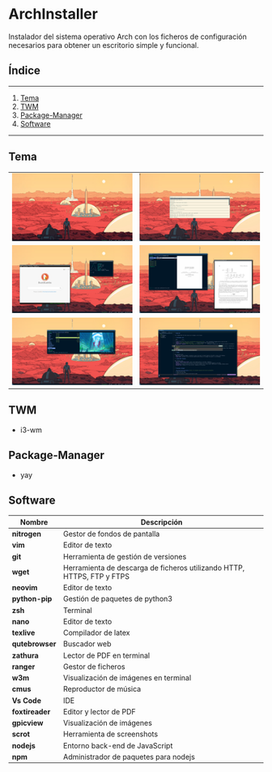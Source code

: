 # ArchInstaller

Instalador del sistema operativo Arch con los ficheros de configuración necesarios para obtener un escritorio simple y funcional.

## Índice

---

1. [Tema](#tema)
2. [TWM](#twm)
3. [Package-Manager](#package-manager)
4. [Software](#software)

---

## Tema

|                                                            |                                                    |
| ---------------------------------------------------------- | -------------------------------------------------- |
| ![Example](screens/home.png?raw=true "Homepage")    | ![Example](screens/rofi.png?raw=true "Rofi")       |
| ![Example](screens/terminal_qt.png?raw=true "Qutebrowser") | ![Example](screens/zathura.png?raw=true "Ranger") |
| ![Example](screens/ranger.png?raw=true "Ranger")         | ![Example](screens/nvim.png?raw=true "Nvim") |


## TWM

- i3-wm

## Package-Manager

- yay

## Software

| Nombre          | Descripción                                                            |
| --------------- | ---------------------------------------------------------------------- |
| **nitrogen**    | Gestor de fondos de pantalla                                           |
| **vim**         | Editor de texto                                                        |
| **git**         | Herramienta de gestión de versiones                                    |
| **wget**        | Herramienta de descarga de ficheros utilizando HTTP, HTTPS, FTP y FTPS |
| **neovim**      | Editor de texto                                                        |
| **python-pip**  | Gestión de paquetes de python3                                         |
| **zsh**         | Terminal                                                               |
| **nano**        | Editor de texto                                                        |
| **texlive**     | Compilador de latex                                                    |
| **qutebrowser** | Buscador web                                                           |
| **zathura**     | Lector de PDF en terminal                                              |
| **ranger**      | Gestor de ficheros                                                     |
| **w3m**         | Visualización de imágenes en terminal                                  |
| **cmus**        | Reproductor de música                                                  |
| **Vs Code**     | IDE                                                                    |
| **foxtireader** | Editor y lector de PDF                                                 |
| **gpicview**    | Visualización de imágenes                                              |
| **scrot**       | Herramienta de screenshots                                             |
| **nodejs**      | Entorno back-end de JavaScript                                         |
| **npm**         | Administrador de paquetes para nodejs                                  |
